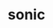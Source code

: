 ---
layout: libraries
title: "sonic"
description: "Property-based testing with integrated shrinking"
github: "https://github.com/melrief/sonic"
---